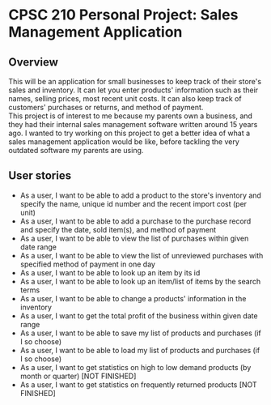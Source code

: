 # CPSC 210 Personal Project: Sales Management Application

## Overview

This will be an application for small businesses to keep track of their store's sales and inventory. It can let you enter products' information such as their names, selling prices, most recent unit costs. It can also keep track of customers' purchases or returns, and method of payment. <br/>
This project is of interest to me because my parents own a business, and they had their internal sales management software written around 15 years ago. I wanted to try working on this project to get a better idea of what a sales management application would be like, before tackling the very outdated software my parents are using.

## User stories

- As a user, I want to be able to add a product to the store's inventory and specify the name, unique id number and the recent import cost (per unit)
- As a user, I want to be able to add a purchase to the purchase record and specify the date, sold item(s), and method of payment
- As a user, I want to be able to view the list of purchases within given date range
- As a user, I want to be able to view the list of unreviewed purchases with specified method of payment in one day
- As a user, I want to be able to look up an item by its id
- As a user, I want to be able to look up an item/list of items by the search terms
- As a user, I want to be able to change a products' information in the inventory 
- As a user, I want to get the total profit of the business within given date range
- As a user, I want to be able to save my list of products and purchases (if I so choose)
- As a user, I want to be able to load my list of products and purchases (if I so choose)
- As a user, I want to get statistics on high to low demand products (by month or quarter) [NOT FINISHED]
- As a user, I want to get statistics on frequently returned products [NOT FINISHED]